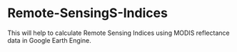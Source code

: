# Remote-SensingS-Indices
This will help to calculate Remote Sensing Indices using MODIS reflectance data in Google Earth Engine. 
